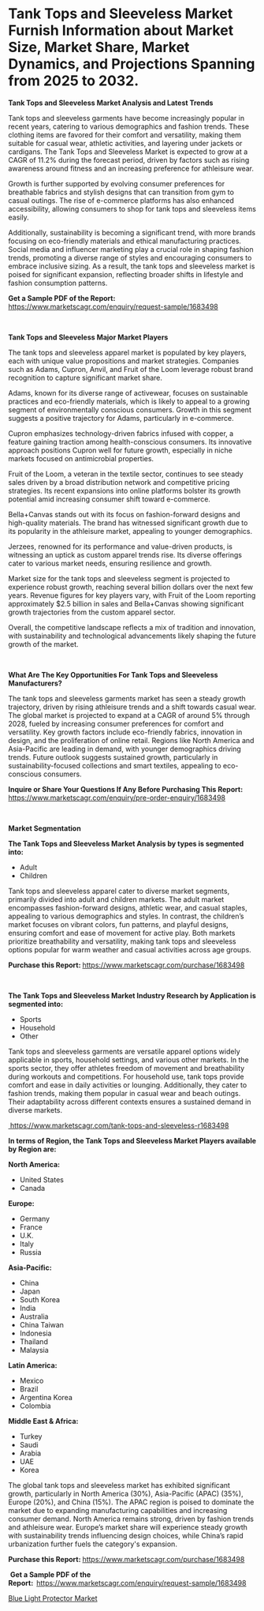 <p><h1>Tank Tops and Sleeveless Market Furnish Information about Market Size, Market Share, Market Dynamics, and Projections Spanning from 2025 to 2032.</h1></p><p><strong>Tank Tops and Sleeveless Market Analysis and Latest Trends</strong></p>
<p><p>Tank tops and sleeveless garments have become increasingly popular in recent years, catering to various demographics and fashion trends. These clothing items are favored for their comfort and versatility, making them suitable for casual wear, athletic activities, and layering under jackets or cardigans. The Tank Tops and Sleeveless Market is expected to grow at a CAGR of 11.2% during the forecast period, driven by factors such as rising awareness around fitness and an increasing preference for athleisure wear.</p><p>Growth is further supported by evolving consumer preferences for breathable fabrics and stylish designs that can transition from gym to casual outings. The rise of e-commerce platforms has also enhanced accessibility, allowing consumers to shop for tank tops and sleeveless items easily.</p><p>Additionally, sustainability is becoming a significant trend, with more brands focusing on eco-friendly materials and ethical manufacturing practices. Social media and influencer marketing play a crucial role in shaping fashion trends, promoting a diverse range of styles and encouraging consumers to embrace inclusive sizing. As a result, the tank tops and sleeveless market is poised for significant expansion, reflecting broader shifts in lifestyle and fashion consumption patterns.</p></p>
<p><strong>Get a Sample PDF of the Report:&nbsp;</strong> <a href="https://www.marketscagr.com/enquiry/request-sample/1683498?utm_campaign=3271&utm_medium=2&utm_source=Github&utm_content=ia&utm_term=04042025&utm_id=tank-tops-and-sleeveless">https://www.marketscagr.com/enquiry/request-sample/1683498</a></p>
<p>&nbsp;</p>
<p><strong>Tank Tops and Sleeveless Major Market Players</strong></p>
<p><p>The tank tops and sleeveless apparel market is populated by key players, each with unique value propositions and market strategies. Companies such as Adams, Cupron, Anvil, and Fruit of the Loom leverage robust brand recognition to capture significant market share. </p><p>Adams, known for its diverse range of activewear, focuses on sustainable practices and eco-friendly materials, which is likely to appeal to a growing segment of environmentally conscious consumers. Growth in this segment suggests a positive trajectory for Adams, particularly in e-commerce.</p><p>Cupron emphasizes technology-driven fabrics infused with copper, a feature gaining traction among health-conscious consumers. Its innovative approach positions Cupron well for future growth, especially in niche markets focused on antimicrobial properties.</p><p>Fruit of the Loom, a veteran in the textile sector, continues to see steady sales driven by a broad distribution network and competitive pricing strategies. Its recent expansions into online platforms bolster its growth potential amid increasing consumer shift toward e-commerce.</p><p>Bella+Canvas stands out with its focus on fashion-forward designs and high-quality materials. The brand has witnessed significant growth due to its popularity in the athleisure market, appealing to younger demographics.</p><p>Jerzees, renowned for its performance and value-driven products, is witnessing an uptick as custom apparel trends rise. Its diverse offerings cater to various market needs, ensuring resilience and growth.</p><p>Market size for the tank tops and sleeveless segment is projected to experience robust growth, reaching several billion dollars over the next few years. Revenue figures for key players vary, with Fruit of the Loom reporting approximately $2.5 billion in sales and Bella+Canvas showing significant growth trajectories from the custom apparel sector.</p><p>Overall, the competitive landscape reflects a mix of tradition and innovation, with sustainability and technological advancements likely shaping the future growth of the market.</p></p>
<p>&nbsp;</p>
<p><strong>What Are The Key Opportunities For Tank Tops and Sleeveless Manufacturers?</strong></p>
<p><p>The tank tops and sleeveless garments market has seen a steady growth trajectory, driven by rising athleisure trends and a shift towards casual wear. The global market is projected to expand at a CAGR of around 5% through 2028, fueled by increasing consumer preferences for comfort and versatility. Key growth factors include eco-friendly fabrics, innovation in design, and the proliferation of online retail. Regions like North America and Asia-Pacific are leading in demand, with younger demographics driving trends. Future outlook suggests sustained growth, particularly in sustainability-focused collections and smart textiles, appealing to eco-conscious consumers.</p></p>
<p><strong>Inquire or Share Your Questions If Any Before Purchasing This Report:</strong> <a href="https://www.marketscagr.com/enquiry/pre-order-enquiry/1683498?utm_campaign=3271&utm_medium=2&utm_source=Github&utm_content=ia&utm_term=04042025&utm_id=tank-tops-and-sleeveless">https://www.marketscagr.com/enquiry/pre-order-enquiry/1683498</a></p>
<p>&nbsp;</p>
<p><strong>Market Segmentation</strong></p>
<p><strong>The Tank Tops and Sleeveless Market Analysis by types is segmented into:</strong></p>
<p><ul><li>Adult</li><li>Children</li></ul></p>
<p><p>Tank tops and sleeveless apparel cater to diverse market segments, primarily divided into adult and children markets. The adult market encompasses fashion-forward designs, athletic wear, and casual staples, appealing to various demographics and styles. In contrast, the children’s market focuses on vibrant colors, fun patterns, and playful designs, ensuring comfort and ease of movement for active play. Both markets prioritize breathability and versatility, making tank tops and sleeveless options popular for warm weather and casual activities across age groups.</p></p>
<p><strong>Purchase this Report:&nbsp;</strong><a href="https://www.marketscagr.com/purchase/1683498?utm_campaign=3271&utm_medium=2&utm_source=Github&utm_content=ia&utm_term=04042025&utm_id=tank-tops-and-sleeveless">https://www.marketscagr.com/purchase/1683498</a></p>
<p>&nbsp;</p>
<p><strong>The Tank Tops and Sleeveless Market Industry Research by Application is segmented into:</strong></p>
<p><ul><li>Sports</li><li>Household</li><li>Other</li></ul></p>
<p><p>Tank tops and sleeveless garments are versatile apparel options widely applicable in sports, household settings, and various other markets. In the sports sector, they offer athletes freedom of movement and breathability during workouts and competitions. For household use, tank tops provide comfort and ease in daily activities or lounging. Additionally, they cater to fashion trends, making them popular in casual wear and beach outings. Their adaptability across different contexts ensures a sustained demand in diverse markets.</p></p>
<p><a href="https://www.marketscagr.com/tank-tops-and-sleeveless-r1683498?utm_campaign=3271&utm_medium=2&utm_source=Github&utm_content=ia&utm_term=04042025&utm_id=tank-tops-and-sleeveless">&nbsp;https://www.marketscagr.com/tank-tops-and-sleeveless-r1683498</a></p>
<p><strong>In terms of Region, the Tank Tops and Sleeveless Market Players available by Region are:</strong></p>
<p>
    <p> <strong> North America: </strong>
        <ul>
            <li>United States</li>
            <li>Canada</li>
        </ul>
        </p> 
    <p> <strong> Europe: </strong>
        <ul>
            <li>Germany</li>
            <li>France</li>
            <li>U.K.</li>
            <li>Italy</li>
            <li>Russia</li>
        </ul>
        </p> 
    <p> <strong> Asia-Pacific: </strong>
        <ul>
            <li>China</li>
            <li>Japan</li>
            <li>South Korea</li>
            <li>India</li>
            <li>Australia</li>
            <li>China Taiwan</li>
            <li>Indonesia</li>
            <li>Thailand</li>
            <li>Malaysia</li>
        </ul>
        </p> 
    <p> <strong> Latin America: </strong>
        <ul>
            <li>Mexico</li>
            <li>Brazil</li>
            <li>Argentina Korea</li>
            <li>Colombia</li>
        </ul>
        </p> 
    <p> <strong> Middle East & Africa: </strong>
        <ul>
            <li>Turkey</li>
            <li>Saudi</li>
            <li>Arabia</li>
            <li>UAE</li>
            <li>Korea</li>
        </ul>
    </p>
    </p>
<p><p>The global tank tops and sleeveless market has exhibited significant growth, particularly in North America (30%), Asia-Pacific (APAC) (35%), Europe (20%), and China (15%). The APAC region is poised to dominate the market due to expanding manufacturing capabilities and increasing consumer demand. North America remains strong, driven by fashion trends and athleisure wear. Europe’s market share will experience steady growth with sustainability trends influencing design choices, while China’s rapid urbanization further fuels the category's expansion.</p></p>
<p><strong>Purchase this Report: </strong><a href="https://www.marketscagr.com/purchase/1683498?utm_campaign=3271&utm_medium=2&utm_source=Github&utm_content=ia&utm_term=04042025&utm_id=tank-tops-and-sleeveless">https://www.marketscagr.com/purchase/1683498</a></p>
<p>&nbsp;<strong>Get a Sample PDF of the Report:&nbsp;&nbsp;</strong><a href="https://www.marketscagr.com/enquiry/request-sample/1683498?utm_campaign=3271&utm_medium=2&utm_source=Github&utm_content=ia&utm_term=04042025&utm_id=tank-tops-and-sleeveless">https://www.marketscagr.com/enquiry/request-sample/1683498</a></p>
<p><strong></strong></p>
<p><p><a href="https://github.com/usraceby/Market-Research-Report-List-1/blob/main/blue-light-protector-market.md?utm_campaign=3271&utm_medium=2&utm_source=Github&utm_content=ia&utm_term=04042025&utm_id=tank-tops-and-sleeveless">Blue Light Protector Market</a></p></p>